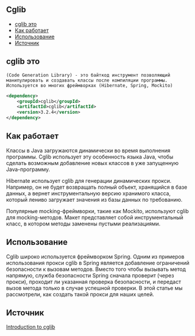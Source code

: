 ## Cglib
- [cglib это](#cglib-это)
- [Как работает](#как-работает)
- [Использование](#использование)
- [Источник](#источник)

## cglib это
    (Code Generation Library) - это байткод инструмент позволяющий манипулировать и создавать классы после компиляции программы. Используется во многих фреймворках (Hibernate, Spring, Mockito)

```xml
<dependency>
    <groupId>cglib</groupId>
    <artifactId>cglib</artifactId>
    <version>3.2.4</version>
</dependency>
```

## Как работает
Классы в Java загружаются динамически во время выполнения программы. Cglib использует эту особенность языка Java, чтобы сделать возможным добавление новых классов в уже запущенную Java-программу.

Hibernate использует cglib для генерации динамических прокси. Например, он не будет возвращать полный объект, хранящийся в базе данных, а вернет инструментальную версию хранимого класса, который лениво загружает значения из базы данных по требованию.

Популярные mocking-фреймворки, такие как Mockito, используют cglib для mocking-методов. Макет представляет собой инструментальный класс, в котором методы заменены пустыми реализациями.

## Использование
Cglib широко используется фреймворком Spring. Одним из примеров использования прокси cglib в Spring является добавление ограничений безопасности к вызовам методов. Вместо того чтобы вызывать метод напрямую, служба безопасности Spring сначала проверит (через прокси), проходит ли указанная проверка безопасности, и передаст вызов метода только в случае успешной проверки. В этой статье мы рассмотрели, как создать такой прокси для наших целей.


## Источник
[Introduction to cglib](https://www.baeldung.com/cglib)